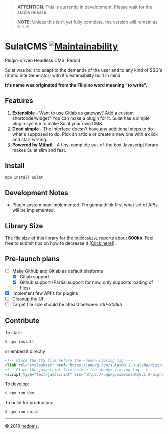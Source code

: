 > **ATTENTION**: This is currently in development. Please wait for the stable release.

> **NOTE**: Unless this isn't yet fully complete, the version will remain as `0.1.0`

# SulatCMS [![Maintainability](https://api.codeclimate.com/v1/badges/c2985411330f1b918966/maintainability)](https://codeclimate.com/github/nedpals/sulatcms/maintainability)
Plugin-driven Headless CMS. Period.

Sulat was built to adapt to the demands of the user and to any kind of SSG's (Static Site Generator) with it's extensibility built in mind.


**It's name was originated from the Filipino word meaning "to write".**


## Features
1. **Extensible** - Want to use Gitlab as gateway? Add a custom shortcode/widget? You can make a plugin for it. Sulat has a simple plugin system to make Sulat your own CMS.
2. **Dead simple** - The interface doesn't have any additional steps to do what's supposed to do. Pick an article or create a new one with a click and start writing.
3. **Powered by [Mithril](https://mithril.js.org)** - A tiny, complete out-of-the box Javascript library makes Sulat slim and fast.

## Install
```bash
npm install sulat
```

## Development Notes
- Plugin system now implemented. I'm gonna think first what set of APIs will be implemented.
<!-- - As much as possible, we will be avoiding jQuery or any library that might bloat the app to stay true about it's "lightweight" size. -->

## Library Size
The file size of this library for the build`d6b291` reports about **600kb**. Feel free to submit tips on how to decrease it ([Click here!](https://github.com/nedpals/sulatcms/issues/3)).

## Pre-launch plans
- [ ] Make Github and Gitlab as default platforms
  - [x] Gitlab support
  - [x] Github support (Partial support for now, only supports loading of files)
- [x] Implement few API's for plugins
- [ ] Cleanup the UI
- [ ] Target file size should be atleast between *100-300kb*

## Contribute
To start:

```bash
$ npm install
```

or embed it directly

```html
<!-- Place the CSS file before the <head> closing tag -->
<link rel="stylesheet" href="https://unpkg.com/sulat@0.1.0-alpha/dist/sulatcms.css">
<!-- Place the javascript file before the <body> closing tag -->
<script type="text/javascript" src="https://unpkg.com/sulat@0.1.0-alpha/dist/sulatcms.js">
```

To develop:

```bash
$ npm run dev
```

To build for production:

```bash
$ npm run build
```

---

&copy; 2018 [nedpals](https://github.com/nedpals).
